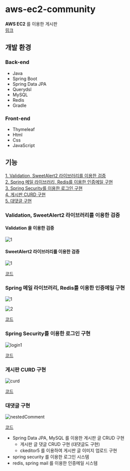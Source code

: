 # aws-ec2-community
**AWS EC2** 를 이용한 게시판  
[링크](http://13.124.173.100/)

## 개발 환경
### Back-end
+ Java
+ Spring Boot
+ Spring Data JPA
+ Querydsl
+ MySQL
+ Redis
+ Gradle

### Front-end
+ Thymeleaf
+ Html
+ Css
+ JavaScript

## 기능

[1. Validation, SweetAlert2 라이브러리를 이용한 검증](#Validation-SweetAlert2-라이브러리를-이용한-검증)  
[2. Spring 메일 라이브러리, Redis를 이용한 인증메일 구현](#Spring-메일-라이브러리-Redis를-이용한-인증메일-구현)  
[3. Spring Security를 이용한 로그인 구현](#Spring-Security를-이용한-로그인-구현)  
[4. 게시판 CURD 구현](#게시판-CURD-구현)  
[5. 대댓글 구현](#대댓글-구현)

### Validation, SweetAlert2 라이브러리를 이용한 검증
#### Validation 을 이용한 검증
![1](https://user-images.githubusercontent.com/48073115/149626917-a6c7f5ba-08d6-4ea9-95ac-22b1d9585366.png)

#### SweetAlert2 라이브러리를 이용한 검증
![1](https://user-images.githubusercontent.com/48073115/149627201-90fbe702-da07-41e7-9599-eb2fc290e4dc.png)

[코드](https://seungryeolpark.github.io/project_community/validation/)

### Spring 메일 라이브러리, Redis를 이용한 인증메일 구현
![1](https://user-images.githubusercontent.com/48073115/149655431-2c5f32d6-7d6c-43b0-a5c6-68c9745872c3.png)

![2](https://user-images.githubusercontent.com/48073115/149655432-9101bade-dad6-4fc1-a952-690e3e09ad8e.png)

[코드](https://seungryeolpark.github.io/project_community/mail/)

### Spring Security를 이용한 로그인 구현
![login1](https://user-images.githubusercontent.com/48073115/149671015-1892566c-97cf-4d23-8856-947b68746e93.gif)

[코드](https://seungryeolpark.github.io/project_community/%EB%A1%9C%EA%B7%B8%EC%9D%B8/)

### 게시판 CURD 구현
![curd](https://user-images.githubusercontent.com/48073115/149757958-ee3b083b-8af5-4f83-84f9-0f6dd43a4f47.gif)

[코드](https://seungryeolpark.github.io/project_community/%EA%B2%8C%EC%8B%9C%ED%8C%90-CURD/)

### 대댓글 구현
![nestedComment](https://user-images.githubusercontent.com/48073115/149917420-291306a9-ef22-4164-b288-309654b34fd8.gif)

[코드](https://seungryeolpark.github.io/project_community/%EB%8C%80%EB%8C%93%EA%B8%80-%EA%B5%AC%ED%98%84/)

+ Spring Data JPA, MySQL 를 이용한 게시판 글 CRUD 구현
  + 게시판 글 댓글 CRUD 구현 (대댓글도 구현)
  + ckeditor5 를 이용하여 게시판 글 이미지 업로드 구현
+ spring security 를 이용한 로그인 시스템
+ redis, spring mail 를 이용한 인증메일 시스템
